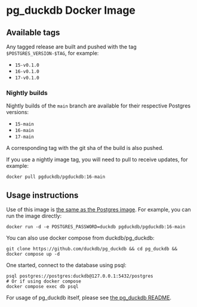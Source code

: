 # pg_duckdb Docker Image

## Available tags

Any tagged release are built and pushed with the tag `$POSTGRES_VERSION-$TAG`, for example:

* `15-v0.1.0`
* `16-v0.1.0`
* `17-v0.1.0`

### Nightly builds

Nightly builds of the `main` branch are available for their respective Postgres versions:

* `15-main`
* `16-main`
* `17-main`

A corresponding tag with the git sha of the build is also pushed.

If you use a nightly image tag, you will need to pull to receive updates, for example:

```
docker pull pgduckdb/pgduckdb:16-main
```

## Usage instructions

Use of this image is [the same as the Postgres image](https://hub.docker.com/_/postgres/). For example, you can run the image directly:

```shell
docker run -d -e POSTGRES_PASSWORD=duckdb pgduckdb/pgduckdb:16-main
```

You can also use docker compose from duckdb/pg_duckdb:

```shell
git clone https://github.com/duckdb/pg_duckdb && cd pg_duckdb && docker compose up -d
```

One started, connect to the database using psql:

```shell
psql postgres://postgres:duckdb@127.0.0.1:5432/postgres
# Or if using docker compose
docker compose exec db psql
```

For usage of pg_duckdb itself, please see [the pg_duckdb README](https://github.com/duckdb/pg_duckdb).
